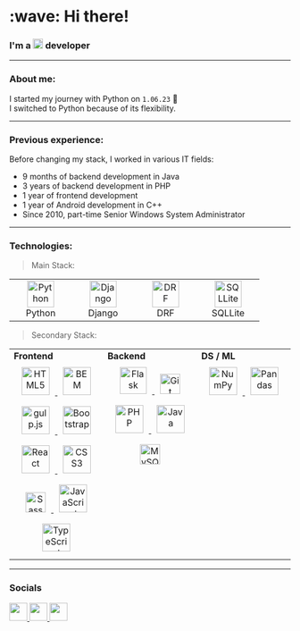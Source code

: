 <h1 align="left" id="macropower-title">:wave: Hi there!</h1>
<h3 align="left">I'm a <img src="https://raw.githubusercontent.com/danielcranney/readme-generator/main/public/icons/skills/python-colored.svg" width="18px" alt="Python"> developer</h3>

---

### About me:

I started my journey with Python on `1.06.23` 💪
<br>
I switched to Python because of its flexibility.

---

### Previous experience:

Before changing my stack, I worked in various IT fields:
*   9 months of backend development in Java
*   3 years of backend development in PHP
*   1 year of frontend development
*   1 year of Android development in C++
*   Since 2010, part-time Senior Windows System Administrator

---

### Technologies:

> Main Stack:
<table>
  <tr>
    <td align="center" width="96">
      <a href="https://www.python.org" target="_blank">
        <img src="https://raw.githubusercontent.com/danielcranney/readme-generator/main/public/icons/skills/python-colored.svg" width="48" height="48" alt="Python" />
      </a>
      <br>Python
    </td>
    <td align="center" width="96">
      <a href="https://www.djangoproject.com" target="_blank">
        <img src="https://raw.githubusercontent.com/danielcranney/readme-generator/main/public/icons/skills/django-colored.svg" width="48" height="48" alt="Django" />
      </a>
      <br>Django
    </td>
    <td align="center" width="96">
      <a href="https://www.django-rest-framework.org" target="_blank">
        <img src="https://raw.githubusercontent.com/danielcranney/readme-generator/main/public/icons/skills/django-colored.svg" width="48" height="48" alt="DRF" />
      </a>
      <br>DRF
    </td>
    <td align="center" width="96">
      <a href="https://www.sqlite.org/index.html">
        <img src="https://upload.wikimedia.org/wikipedia/commons/thumb/3/38/SQLite370.svg/764px-SQLite370.svg.png" width="48" height="48" alt="SQLLite" />
      </a>
      <br>SQLLite
    </td>
  </tr>
</table>

> Secondary Stack:
<table>
  <tr>
    <td valign="top" width="33%">
      <b>Frontend</b>
      <div align="center">  
        <a href="https://en.wikipedia.org/wiki/HTML5" target="_blank">
          <img style="margin: 10px" src="https://raw.githubusercontent.com/danielcranney/readme-generator/main/public/icons/skills/html5-colored.svg" alt="HTML5" height="50" />
        </a>  
        <a href="http://getbem.com/" target="_blank">
          <img style="margin: 10px" src="https://profilinator.rishav.dev/skills-assets/bem.svg" alt="BEM" height="50" />
        </a> 
        <a href="https://gulpjs.com/" target="_blank">
          <img style="margin: 10px" src="https://profilinator.rishav.dev/skills-assets/gulp-plain.svg" alt="gulp.js" height="50" />
        </a>
        <a href="https://getbootstrap.com/docs/3.4/javascript/" target="_blank">
          <img style="margin: 10px" src="https://profilinator.rishav.dev/skills-assets/bootstrap-plain.svg" alt="Bootstrap" height="50" />
        </a> 
        <a href="https://reactjs.org/" target="_blank">
          <img style="margin: 10px" src="https://profilinator.rishav.dev/skills-assets/react-original-wordmark.svg" alt="React" height="50" />
        </a>  
        <a href="https://www.w3schools.com/css/" target="_blank">
          <img style="margin: 10px" src="https://profilinator.rishav.dev/skills-assets/css3-original-wordmark.svg" alt="CSS3" height="50" />
        </a>  
        <a href="https://sass-lang.com/" target="_blank">
          <img style="margin: 10px" src="https://raw.githubusercontent.com/danielcranney/readme-generator/main/public/icons/skills/sass-colored.svg" width="36" height="36" alt="Sass" />
        </a>
        <a href="https://www.javascript.com/" target="_blank">
          <img style="margin: 10px" src="https://profilinator.rishav.dev/skills-assets/javascript-original.svg" alt="JavaScript" height="50" />
        </a>
        <a href="https://www.typescriptlang.org/" target="_blank">
          <img style="margin: 10px" src="https://profilinator.rishav.dev/skills-assets/typescript-original.svg" alt="TypeScript" height="50" />
        </a>  
      </div>
    </td>
    <td valign="top" width="33%">
      <b>Backend</b>
      <div align="center">
        <a href="https://isocpp.org/blog/category/news" target="_blank" rel="noreferrer">
          <img style="margin: 10px" src="https://raw.githubusercontent.com/danielcranney/readme-generator/main/public/icons/skills/cplusplus-colored.svg" width="48" height="48" alt="Flask" />
        </a> 
        <a href="https://git-scm.com/" target="_blank" rel="noreferrer">
          <img style="margin: 10px" src="https://raw.githubusercontent.com/danielcranney/readme-generator/main/public/icons/skills/git-colored.svg" width="36" height="36" alt="Git" />
        </a>
        <a href="https://www.php.net/" target="_blank">
          <img style="margin: 10px" src="https://profilinator.rishav.dev/skills-assets/php-original.svg" alt="PHP" height="50" />
        </a>
        <a href="https://www.java.com/" target="_blank">
          <img style="margin: 10px" src="https://profilinator.rishav.dev/skills-assets/java-original-wordmark.svg" alt="Java" height="50" />
        </a> 
        <a href="https://www.mysql.com/" target="_blank">
          <img style="margin: 10px" src="https://raw.githubusercontent.com/danielcranney/readme-generator/main/public/icons/skills/mysql-colored.svg" width="36" height="36" alt="MySQL" />
        </a>  
      </div>
    </td>
    <td valign="top" width="33%">
      <b>DS / ML</b>
      <div align="center"> 
        <a href="https://numpy.org" target="_blank">
          <img style="margin: 10px" src="https://numpy.org/images/logo.svg" alt="NumPy" height="50" />
        </a>
        <a href="https://pandas.pydata.org/" target="_blank">
          <img style="margin: 10px" src="https://pandas.pydata.org/static/img/pandas_white.svg" alt="Pandas" height="50" />
        </a>
<!--         <a href="https://opencv.org/" target="_blank">
          <img style="margin: 10px" src="https://profilinator.rishav.dev/skills-assets/opencv-icon.svg" alt="OpenCV" height="50" />
        </a>   -->
<!--         <a href="https://keras.io/" target="_blank">
          <img style="margin: 10px" src="https://profilinator.rishav.dev/skills-assets/keras.png" alt="Keras" height="50" />
        </a> -->
      </div>
    </td>
  </tr>
</table>  

---

### Socials
                                 
<p align="left">
  <a href="https://www.github.com/Elelion" target="_blank" rel="noreferrer">
    <picture>
      <source media="(prefers-color-scheme: dark)" srcset="https://raw.githubusercontent.com/danielcranney/readme-generator/main/public/icons/socials/github-dark.svg" />
      <source media="(prefers-color-scheme: light)" srcset="https://raw.githubusercontent.com/danielcranney/readme-generator/main/public/icons/socials/github.svg" />
      <img src="https://raw.githubusercontent.com/danielcranney/readme-generator/main/public/icons/socials/github.svg" width="32" height="32" />
    </picture>
  </a>
  <a href="https://www.linkedin.com/in/alexander-gints-b75046197/" target="_blank" rel="noreferrer">
    <picture>
      <source media="(prefers-color-scheme: dark)" srcset="https://raw.githubusercontent.com/danielcranney/readme-generator/main/public/icons/socials/linkedin-dark.svg" />
      <source media="(prefers-color-scheme: light)" srcset="https://raw.githubusercontent.com/danielcranney/readme-generator/main/public/icons/socials/linkedin.svg" />
      <img src="https://raw.githubusercontent.com/danielcranney/readme-generator/main/public/icons/socials/linkedin.svg" width="32" height="32" />
    </picture>
  </a>
  <a href="https://stepik.org/users/625604695/profile" target="_blank" rel="noreferrer">
    <picture>
      <img src="https://stepik.org/static/frontend/topbar_logo.svg" width="32" height="32" />
    </picture>
  </a>
</p>

<!--
**Elelion/Elelion** is a ✨ _special_ ✨ repository because its `README.md` (this file) appears on your GitHub profile.

Here are some ideas to get you started:

- 🔭 I’m currently working on ...
- 🌱 I’m currently learning ...
- 👯 I’m looking to collaborate on ...
- 🤔 I’m looking for help with ...
- 💬 Ask me about ...
- 📫 How to reach me: ...
- 😄 Pronouns: ...
- ⚡ Fun fact: ...
-->
